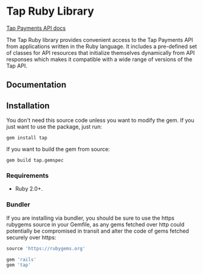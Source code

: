 # Tap Ruby Library

[Tap Payments API docs](https://tappayments.api-docs.io/2.0)

The Tap Ruby library provides convenient access to the Tap Payments API from
applications written in the Ruby language. It includes a pre-defined set of
classes for API resources that initialize themselves dynamically from API
responses which makes it compatible with a wide range of versions of the Tap
API.

## Documentation

## Installation

You don't need this source code unless you want to modify the gem. If you just
want to use the package, just run:

    gem install tap

If you want to build the gem from source:

    gem build tap.gemspec

### Requirements

* Ruby 2.0+.

### Bundler

If you are installing via bundler, you should be sure to use the https rubygems
source in your Gemfile, as any gems fetched over http could potentially be
compromised in transit and alter the code of gems fetched securely over https:

``` ruby
source 'https://rubygems.org'

gem 'rails'
gem 'tap'
```
